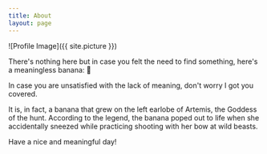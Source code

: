 ```yaml
---
title: About
layout: page
---
```

![Profile Image]({{ site.picture }})

<p>There's nothing here but in case you felt the need to find something, here's a meaningless banana: 🍌</p>
  





<p>In case you are unsatisfied with the lack of meaning, don't worry I got you covered.</p>







<p>It is, in fact, a banana that grew on the left earlobe of Artemis, the Goddess of the hunt. According to the legend, the banana poped out to life when she accidentally sneezed while practicing shooting with her bow at wild beasts.</p>


<p>Have a nice and meaningful day!</p>
